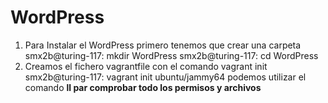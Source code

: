 # WordPress
1. Para Instalar el WordPress primero tenemos que crear una carpeta 
smx2b@turing-117: mkdir WordPress
smx2b@turing-117: cd WordPress
2. Creamos el fichero vagrantfile con el comando vagrant init
smx2b@turing-117: vagrant init ubuntu/jammy64
podemos utilizar el comando <b>ll par comprobar todo los permisos y archivos
